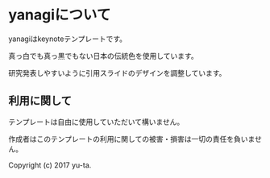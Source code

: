 # yanagiについて
yanagiはkeynoteテンプレートです。

真っ白でも真っ黒でもない日本の伝統色を使用しています。

研究発表しやすいように引用スライドのデザインを調整しています。

## 利用に関して
テンプレートは自由に使用していただいて構いません。

作成者はこのテンプレートの利用に関しての被害・損害は一切の責任を負いません。

Copyright (c) 2017 yu-ta.
